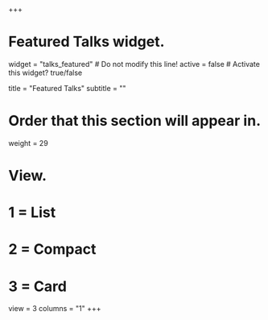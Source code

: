 +++
# Featured Talks widget.
widget = "talks_featured"  # Do not modify this line!
active = false  # Activate this widget? true/false

title = "Featured Talks"
subtitle = ""

# Order that this section will appear in.
weight = 29

# View.
#   1 = List
#   2 = Compact
#   3 = Card
view = 3
columns = "1"
+++
